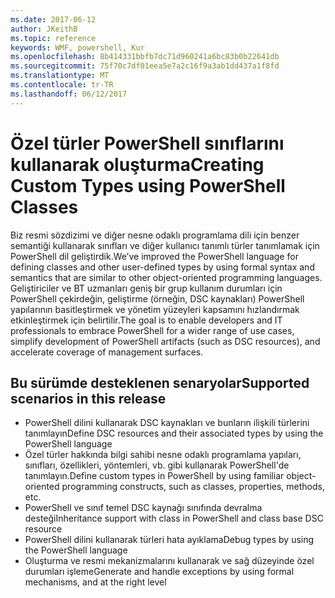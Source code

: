 ```yaml
---
ms.date: 2017-06-12
author: JKeithB
ms.topic: reference
keywords: WMF, powershell, Kur
ms.openlocfilehash: 8b414331bbfb7dc71d960241a6bc83b0b22641db
ms.sourcegitcommit: 75f70c7df01eea5e7a2c16f9a3ab1dd437a1f8fd
ms.translationtype: MT
ms.contentlocale: tr-TR
ms.lasthandoff: 06/12/2017
---
```

# <a name="creating-custom-types-using-powershell-classes"></a><span data-ttu-id="f234d-102">Özel türler PowerShell sınıflarını kullanarak oluşturma</span><span class="sxs-lookup"><span data-stu-id="f234d-102">Creating Custom Types using PowerShell Classes</span></span>

<span data-ttu-id="f234d-103">Biz resmi sözdizimi ve diğer nesne odaklı programlama dili için benzer semantiği kullanarak sınıfları ve diğer kullanıcı tanımlı türler tanımlamak için PowerShell dil geliştirdik.</span><span class="sxs-lookup"><span data-stu-id="f234d-103">We’ve improved the PowerShell language for defining classes and other user-defined types by using formal syntax and semantics that are similar to other object-oriented programming languages.</span></span> <span data-ttu-id="f234d-104">Geliştiriciler ve BT uzmanları geniş bir grup kullanım durumları için PowerShell çekirdeğin, geliştirme (örneğin, DSC kaynakları) PowerShell yapılarının basitleştirmek ve yönetim yüzeyleri kapsamını hızlandırmak etkinleştirmek için belirtilir.</span><span class="sxs-lookup"><span data-stu-id="f234d-104">The goal is to enable developers and IT professionals to embrace PowerShell for a wider range of use cases, simplify development of PowerShell artifacts (such as DSC resources), and accelerate coverage of management surfaces.</span></span>

## <a name="supported-scenarios-in-this-release"></a><span data-ttu-id="f234d-105">Bu sürümde desteklenen senaryolar</span><span class="sxs-lookup"><span data-stu-id="f234d-105">Supported scenarios in this release</span></span>

-   <span data-ttu-id="f234d-106">PowerShell dilini kullanarak DSC kaynakları ve bunların ilişkili türlerini tanımlayın</span><span class="sxs-lookup"><span data-stu-id="f234d-106">Define DSC resources and their associated types by using the PowerShell language</span></span>
-   <span data-ttu-id="f234d-107">Özel türler hakkında bilgi sahibi nesne odaklı programlama yapıları, sınıfları, özellikleri, yöntemleri, vb. gibi kullanarak PowerShell'de tanımlayın.</span><span class="sxs-lookup"><span data-stu-id="f234d-107">Define custom types in PowerShell by using familiar object-oriented programming constructs, such as classes, properties, methods, etc.</span></span>
-   <span data-ttu-id="f234d-108">PowerShell ve sınıf temel DSC kaynağı sınıfında devralma desteği</span><span class="sxs-lookup"><span data-stu-id="f234d-108">Inheritance support with class in PowerShell and class base DSC resource</span></span>
-   <span data-ttu-id="f234d-109">PowerShell dilini kullanarak türleri hata ayıklama</span><span class="sxs-lookup"><span data-stu-id="f234d-109">Debug types by using the PowerShell language</span></span>
-   <span data-ttu-id="f234d-110">Oluşturma ve resmi mekanizmalarını kullanarak ve sağ düzeyinde özel durumları işleme</span><span class="sxs-lookup"><span data-stu-id="f234d-110">Generate and handle exceptions by using formal mechanisms, and at the right level</span></span>

